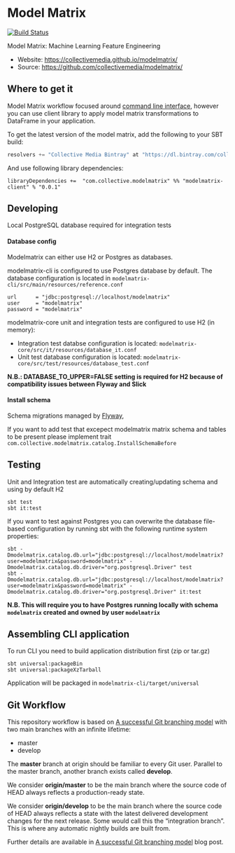 # Model Matrix

[![Build Status](https://travis-ci.org/collectivemedia/modelmatrix.svg?branch=master)](https://travis-ci.org/collectivemedia/modelmatrix)

Model Matrix: Machine Learning Feature Engineering

* Website: https://collectivemedia.github.io/modelmatrix/
* Source: https://github.com/collectivemedia/modelmatrix/

## Where to get it

Model Matrix workflow focused around [command line interface](http://collectivemedia.github.io/modelmatrix/doc/cli.html), 
however you can use client library to apply model matrix transformations to DataFrame in your application.

To get the latest version of the model matrix, add the following to your SBT build:

``` scala
resolvers += "Collective Media Bintray" at "https://dl.bintray.com/collectivemedia/releases"
```

And use following library dependencies:

```
libraryDependencies +=  "com.collective.modelmatrix" %% "modelmatrix-client" % "0.0.1"
```

## Developing

Local PostgreSQL database required for integration tests

#### Database config

Modelmatrix can either use H2 or Postgres as databases.

modelmatrix-cli is configured to use Postgres database by default. The database configuration is located in `modelmatrix-cli/src/main/resources/reference.conf` 

    url      = "jdbc:postgresql://localhost/modelmatrix"  
    user     = "modelmatrix"  
    password = "modelmatrix"  

modelmatrix-core unit and integration tests are configured to use H2 (in memory):
  - Integration test databse configuration is located: `modelmatrix-core/src/it/resources/database_it.conf`
  - Unit test database configuration is located: `modelmatrix-core/src/test/resources/database_test.conf`
  
**N.B.: DATABASE_TO_UPPER=FALSE setting is required for H2 because of compatibility issues between Flyway and Slick**

#### Install schema

Schema migrations managed by [Flyway](http://flywaydb.org), 

If you want to add test that excepect modelmatrix matrix schema and tables to be present please implement trait `com.collective.modelmatrix.catalog.InstallSchemaBefore`


## Testing

Unit and Integration test are automatically creating/updating schema and using by default H2

    sbt test
    sbt it:test
    
If you want to test against Postgres you can overwrite the database file-based configuration by running sbt with the following runtime system properties:

    sbt -Dmodelmatrix.catalog.db.url="jdbc:postgresql://localhost/modelmatrix?user=modelmatrix&password=modelmatrix" -Dmodelmatrix.catalog.db.driver="org.postgresql.Driver" test
    sbt -Dmodelmatrix.catalog.db.url="jdbc:postgresql://localhost/modelmatrix?user=modelmatrix&password=modelmatrix" -Dmodelmatrix.catalog.db.driver="org.postgresql.Driver" it:test
    
**N.B. This will require you to have Postgres running locally with schema `modelmatrix` created and owned by user `modelmatrix`**
    
## Assembling CLI application

To run CLI you need to build application distribution first (zip or tar.gz)

    sbt universal:packageBin        
    sbt universal:packageXzTarball
    
Application will be packaged in `modelmatrix-cli/target/universal`

## Git Workflow

This repository workflow is based on [A successful Git branching model](http://nvie.com/posts/a-successful-git-branching-model/) with two main branches with an infinite lifetime:

* master
* develop

The **master** branch at origin should be familiar to every Git user. Parallel to the master branch, another branch exists called **develop**.

We consider **origin/master** to be the main branch where the source code of HEAD always reflects a production-ready state.

We consider **origin/develop** to be the main branch where the source code of HEAD always reflects a state with the latest delivered development changes for the next release. Some would call this the “integration branch”. This is where any automatic nightly builds are built from.

Further details are available in [A successful Git branching model](http://nvie.com/posts/a-successful-git-branching-model/) blog post.
